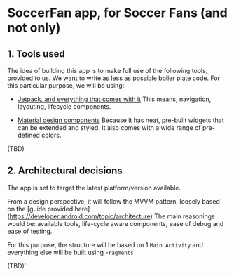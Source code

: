 <!--docs:
title: "Getting Started"
layout: landing
section: docs
path: /docs/getting-started/
-->

# SoccerFan app, for Soccer Fans (and not only)

## 1. Tools used

The idea of building this app is to make full use of the following tools, provided to us. We want to write as less as possible boiler plate code.
For this particular purpose, we will be using:

-   [Jetpack, and everything that comes with it](https://developer.android.com/jetpack)
This means, navigation, layouting, lifecycle components.

- [Material design components](https://material.io/develop/android)
Because it has neat, pre-built widgets that can be extended and styled. It also comes with a wide range of pre-defined colors.

(TBD)

## 2. Architectural decisions

The app is set to target the latest platform/version available. 

From a design perspective, it will follow the MVVM pattern, loosely based on the [guide provided here] (https://developer.android.com/topic/architecture)
The main reasonings would be: available tools, life-cycle aware components, ease of debug and ease of testing.

For this purpose, the structure will be based on 1 `Main Activity` and everything else will be built using `Fragments`

(TBD)`
